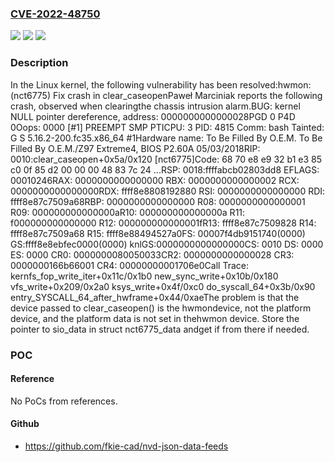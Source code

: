 ### [CVE-2022-48750](https://cve.mitre.org/cgi-bin/cvename.cgi?name=CVE-2022-48750)
![](https://img.shields.io/static/v1?label=Product&message=Linux&color=blue)
![](https://img.shields.io/static/v1?label=Version&message=2e7b9886968b%3C%20cfb7d12f2e4a%20&color=brighgreen)
![](https://img.shields.io/static/v1?label=Vulnerability&message=n%2Fa&color=brighgreen)

### Description

In the Linux kernel, the following vulnerability has been resolved:hwmon: (nct6775) Fix crash in clear_caseopenPaweł Marciniak reports the following crash, observed when clearingthe chassis intrusion alarm.BUG: kernel NULL pointer dereference, address: 0000000000000028PGD 0 P4D 0Oops: 0000 [#1] PREEMPT SMP PTICPU: 3 PID: 4815 Comm: bash Tainted: G S                5.16.2-200.fc35.x86_64 #1Hardware name: To Be Filled By O.E.M. To Be Filled By O.E.M./Z97 Extreme4, BIOS P2.60A 05/03/2018RIP: 0010:clear_caseopen+0x5a/0x120 [nct6775]Code: 68 70 e8 e9 32 b1 e3 85 c0 0f 85 d2 00 00 00 48 83 7c 24 ...RSP: 0018:ffffabcb02803dd8 EFLAGS: 00010246RAX: 0000000000000000 RBX: 0000000000000002 RCX: 0000000000000000RDX: ffff8e8808192880 RSI: 0000000000000000 RDI: ffff8e87c7509a68RBP: 0000000000000000 R08: 0000000000000001 R09: 000000000000000aR10: 000000000000000a R11: f000000000000000 R12: 000000000000001fR13: ffff8e87c7509828 R14: ffff8e87c7509a68 R15: ffff8e88494527a0FS:  00007f4db9151740(0000) GS:ffff8e8ebfec0000(0000) knlGS:0000000000000000CS:  0010 DS: 0000 ES: 0000 CR0: 0000000080050033CR2: 0000000000000028 CR3: 0000000166b66001 CR4: 00000000001706e0Call Trace: <TASK> kernfs_fop_write_iter+0x11c/0x1b0 new_sync_write+0x10b/0x180 vfs_write+0x209/0x2a0 ksys_write+0x4f/0xc0 do_syscall_64+0x3b/0x90 entry_SYSCALL_64_after_hwframe+0x44/0xaeThe problem is that the device passed to clear_caseopen() is the hwmondevice, not the platform device, and the platform data is not set in thehwmon device. Store the pointer to sio_data in struct nct6775_data andget if from there if needed.

### POC

#### Reference
No PoCs from references.

#### Github
- https://github.com/fkie-cad/nvd-json-data-feeds

